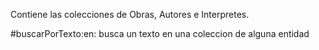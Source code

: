 Contiene las colecciones de Obras, Autores e Interpretes.

#buscarPorTexto:en: busca un texto en una coleccion de alguna entidad 
